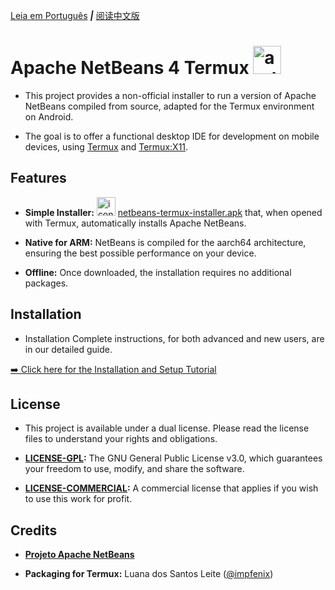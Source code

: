 [Leia em Português](Apache-NetBeans-4-Termux/README.md)  ***|*** [阅读中文版]()

# **Apache NetBeans 4 Termux** <img width="45" height="45" alt="android-icon" src="https://github.com/user-attachments/assets/de034728-2cee-4b3e-8e46-00b490dbc281" />

* This project provides a non-official installer to run a version of Apache NetBeans compiled from source, adapted for the Termux environment on Android.

* The goal is to offer a functional desktop IDE for development on mobile devices, using [Termux]() and [Termux:X11]().

## Features

* **Simple Installer:**  <img width="30" height="30" alt="icon" src="https://github.com/user-attachments/assets/2827a244-fd96-4c73-9ef7-1d30d5e2963c" /> [netbeans-termux-installer.apk]() that, when opened with Termux, automatically installs Apache NetBeans.

* **Native for ARM:** NetBeans is compiled for the aarch64 architecture, ensuring the best possible performance on your device.

* **Offline:** Once downloaded, the installation requires no additional packages.

## Installation
* Installation Complete instructions, for both advanced and new users, are in our detailed guide.

[➡️ Click here for the Installation and Setup Tutorial]()

## License
* This project is available under a dual license. Please read the license files to understand your rights and obligations.

* **[LICENSE-GPL]():** The GNU General Public License v3.0, which guarantees your freedom to use, modify, and share the software.

* **[LICENSE-COMMERCIAL]():** A commercial license that applies if you wish to use this work for profit.

 ## Credits
* **[Projeto Apache NetBeans](https://netbeans.apache.org/)**

* **Packaging for Termux:** Luana dos Santos Leite ([@impfenix](https://github.com/impfenix))
